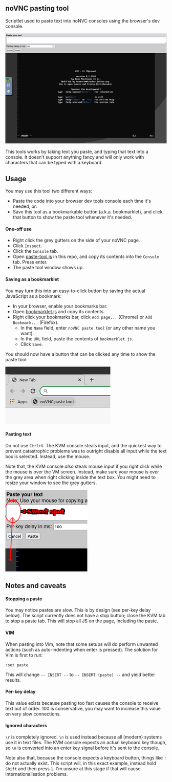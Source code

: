 ## noVNC pasting tool

Scriptlet used to paste text into noNVC consoles using the browser's dev console.

![Screenshot](screenshot.png)

This tools works by taking text you paste, and typing that text into a console.
It doesn't support anything fancy and will only work with characters that can
be typed with a keyboard.

## Usage
You may use this tool two different ways:
* Paste the code into your browser dev tools console each time it's needed, or:
* Save this tool as a bookmarkable button (a.k.a. bookmarklet), and click that
  button to show the paste tool whenever it's needed.

#### One-off use
* Right click the grey gutters on the side of your noVNC page.
* Click `Inspect`.
* Click the `Console` tab.
* Open [paste-tool.js](https://raw.githubusercontent.com/aggregate1166877/noVNC-Paste-Tool/primary/paste-tool.js)
  in this repo, and copy its contents into the `Console` tab. Press enter.
* The paste tool window shows up.

#### Saving as a bookmarklet
You may turn this into an easy-to-click button by saving the actual JavaScript
as a bookmark:
* In your browser, enable your bookmarks bar.
* Open [bookmarklet.js](https://raw.githubusercontent.com/aggregate1166877/noVNC-Paste-Tool/primary/bookmarklet.js)
  and copy its contents.
* Right click your bookmarks bar, click `Add page...` (Chrome) or
  `Add Bookmark...` (Firefox).
  * In the `Name` field, enter `noVNC paste tool` (or any other name you want).
  * In the `URL` field, paste the contents of `bookmarklet.js`.
  * Click `Save`.

You should now have a button that can be clicked any time to show the paste tool:

![Bookmarklet Example](bookmarklet-example.png)

#### Pasting text
Do not use `Ctrl+V`. The KVM console steals input, and the quickest way to
prevent catastrophic problems was to outright disable all input while the text
box is selected. Instead, use the mouse.

Note that, the KVM console *also* steals mouse input if you right click while
the mouse is over the VM screen. Instead, make sure your mouse is over the grey
area when right clicking inside the text box. You might need to resize your
window to see the grey gutters.

![Example](sweet-spot.png)

## Notes and caveats

#### Stopping a paste
You may notice pastes are slow. This is by design (see per-key delay below).
The script currently does not have a stop button; close the KVM tab to stop a
paste tab. This will stop all JS on the page, including the paste.

#### VIM
When pasting into Vim, note that some setups will do perform unwanted actions
(such as auto-indenting when enter is pressed). The solution for Vim is first
to run:
```
:set paste
```
This will change `-- INSERT --` to `-- INSERT (paste) --` and yield better
results.

#### Per-key delay
This value exists because pasting too fast causes the console to receive text
out of order. 100 is conservative, you may want to increase this value on very
slow connections.

#### Ignored characters
`\r` is completely ignored. `\n` is used instead because all (modern) systems
use it in text files. The KVM console expects an actual keyboard key though, so
`\n` is converted into an enter key signal before it's sent to the console.

Note also that, because the console expects a keyboard button, things like `!`
do not actually exist. This script will, in this exact example, instead hold
`Shift` and then press `1`. I'm unsure at this stage if that will cause
internationalisation problems.
